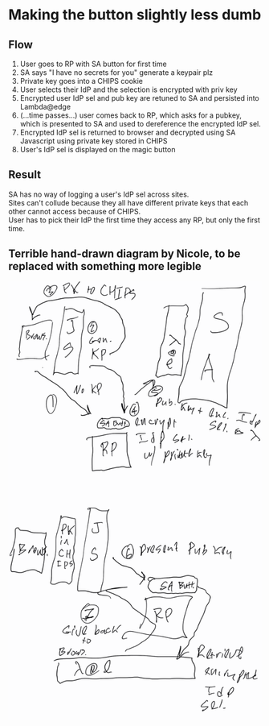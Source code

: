 # Making the button slightly less dumb

## Flow

1. User goes to RP with SA button for first time
2. SA says "I have no secrets for you" generate a keypair plz
3. Private key goes into a CHIPS cookie
4. User selects their IdP and the selection is encrypted with priv key
5. Encrypted user IdP sel and pub key are retuned to SA and persisted into Lambda@edge
6. (...time passes...) user comes back to RP, which asks for a pubkey, which is presented to SA and used to dereference the encrypted IdP sel.
7. Encrypted IdP sel is returned to browser and decrypted using SA Javascript using private key stored in CHIPS
8. User's IdP sel is displayed on the magic button

## Result

SA has no way of logging a user's IdP sel across sites.<br>
Sites can't collude because they all have different private keys that each other cannot access because of CHIPS.<br>
User has to pick their IdP the first time they access any RP, but only the first time.<br>

## Terrible hand-drawn diagram by Nicole, to be replaced with something more legible

![](button-terrible-diagram-1.png)
